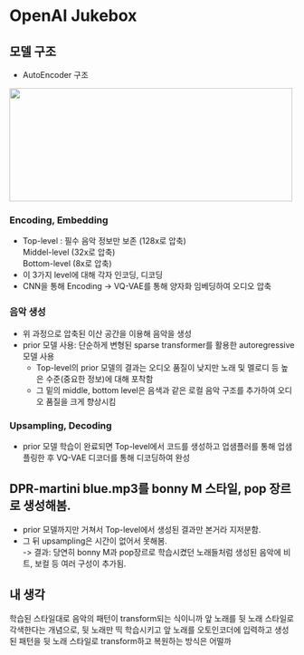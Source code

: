 # OpenAI Jukebox
## 모델 구조
* AutoEncoder 구조

<img src="https://user-images.githubusercontent.com/56261032/140885344-e62c78e4-06db-419d-b5f2-7a19eefba61e.png" width="500" height="200">

### Encoding, Embedding
* Top-level : 필수 음악 정보만 보존 (128x로 압축) <br>
  Middel-level (32x로 압축) <br>
  Bottom-level (8x로 압축)
* 이 3가지 level에 대해 각자 인코딩, 디코딩
* CNN을 통해 Encoding -> VQ-VAE를 통해 양자화 임베딩하여 오디오 압축
### 음악 생성
* 위 과정으로 압축된 이산 공간을 이용해 음악을 생성
* prior 모델 사용: 단순하게 변형된 sparse transformer를 활용한 autoregressive 모델 사용
  - Top-level의 prior 모델의 결과는 오디오 품질이 낮지만 노래 및 멜로디 등 높은 수준(중요한 정보)에 대해 포착함
  - 그 밑의 middle, bottom level은 음색과 같은 로컬 음악 구조를 추가하여 오디오 품질을 크게 향상시킴
### Upsampling, Decoding
* prior 모델 학습이 완료되면 Top-level에서 코드를 생성하고 업샘플러를 통해 업샘플링한 후 VQ-VAE 디코더를 통해 디코딩하여 완성
## DPR-martini blue.mp3를 bonny M 스타일, pop 장르로 생성해봄.
* prior 모델까지만 거쳐서 Top-level에서 생성된 결과만 본거라 지저분함.
* 그 뒤 upsampling은 시간이 없어서 못해봄. <br>
-> 결과: 당연히 bonny M과 pop장르로 학습시켰던 노래들처럼 생성된 음악에 비트, 보컬 등 여러 구성이 추가됨.
## 내 생각
학습된 스타일대로 음악의 패턴이 transform되는 식이니까 앞 노래를 뒷 노래 스타일로 각색한다는 개념으로,
뒷 노래만 띡 학습시키고 앞 노래를 오토인코더에 입력하고 생성된 패턴을 뒷 노래 스타일로 transform하고 복원하는 방식은 어떨까
